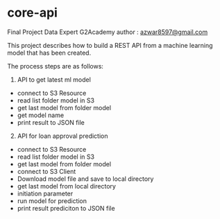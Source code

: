 # core-api
Final Project Data Expert G2Academy
author : azwar8597@gmail.com

This project describes how to build a REST API from a machine learning model that has been created.

The process steps are as follows:
1. API to get latest ml model
  - connect to S3 Resource
  - read list folder model in S3
  - get last model from folder model
  - get model name
  - print result to JSON file
  
2. API for loan approval prediction
  - connect to S3 Resource
  - read list folder model in S3
  - get last model from folder model
  - connect to S3 Client
  - Download model file and save to local directory
  - get last model from local directory
  - initiation parameter
  - run model for prediction
  - print result prediciton to JSON file
